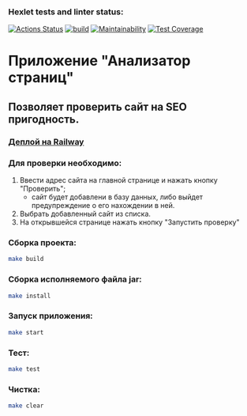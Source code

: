 ### Hexlet tests and linter status:
[![Actions Status](https://github.com/santi15355/java-project-72/workflows/hexlet-check/badge.svg)](https://github.com/santi15355/java-project-72/actions)   [![build](https://github.com/santi15355/java-project-72/actions/workflows/build.yml/badge.svg)](https://github.com/santi15355/java-project-72/actions/workflows/build.yml)    [![Maintainability](https://api.codeclimate.com/v1/badges/9dad2ecdd6a087fab6a3/maintainability)](https://codeclimate.com/github/santi15355/java-project-72/maintainability)    [![Test Coverage](https://api.codeclimate.com/v1/badges/9dad2ecdd6a087fab6a3/test_coverage)](https://codeclimate.com/github/santi15355/java-project-72/test_coverage)


# Приложение "Анализатор страниц"
## Позволяет проверить сайт на SEO пригодность.

### [Деплой на Railway](https://java-project-72-production-25c6.up.railway.app/)


### Для проверки необходимо: 
1. Ввести адрес сайта на главной странице и нажать кнопку "Проверить";
    - сайт будет добавлени в базу данных, либо выйдет предупреждение о
   его нахождении в ней.
2. Выбрать добавленный сайт из списка.
3. На открывшейся странице нажать кнопку "Запустить проверку"

### Сборка проекта:
```bash
make build
```

### Сборка исполняемого файла jar:
```bash
make install
```

### Запуск приложения:
```bash
make start
```

### Тест:
```bash
make test
```

### Чистка:
```bash
make clear
```
